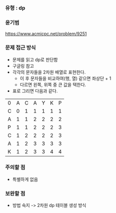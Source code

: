 ### 유형 : dp
### 윤기범
https://www.acmicpc.net/problem/9251

### 문제 접근 방식
  - 문제를 읽고 dp로 판단함
  - 구글링 참고
  - 각각의 문자들을 2차원 배열로 표현한다.
    - 이 후 문자들을 비교하여(행, 열) 같으면 좌상단 + 1
    - 다르면 왼쪽, 위쪽 중 큰 값을 택한다. 
  - 표로 그리면 다음과 같다.
  <table>
    <tr>
      <td>0</td>
      <td>A</td>
      <td>C</td>
      <td>A</td>
      <td>Y</td>
      <td>K</td>
      <td>P</td>
    </tr>
    <tr>
      <td>C</td>
      <td>0</td>
      <td>1</td>
      <td>1</td>
      <td>1</td>
      <td>1</td>
      <td>1</td>
    </tr>
    <tr>
      <td>A</td>
      <td>1</td>
      <td>1</td>
      <td>2</td>
      <td>2</td>
      <td>2</td>
      <td>2</td>
    </tr>
    <tr>
      <td>P</td>
      <td>1</td>
      <td>1</td>
      <td>2</td>
      <td>2</td>
      <td>2</td>
      <td>3</td>
    </tr>
    <tr>
      <td>C</td>
      <td>1</td>
      <td>2</td>
      <td>2</td>
      <td>2</td>
      <td>2</td>
      <td>3</td>
    </tr>
    <tr>
      <td>A</td>
      <td>1</td>
      <td>2</td>
      <td>3</td>
      <td>3</td>
      <td>3</td>
      <td>3</td>
    </tr>
    <tr>
      <td>K</td>
      <td>1</td>
      <td>2</td>
      <td>3</td>
      <td>3</td>
      <td>4</td>
      <td>4</td>
    </tr>
  </table>
  
### 주의할 점
  - 특별하게 없음
  
### 보완할 점
  - 방법 숙지 -> 2차원 dp 테이블 생성 방식
